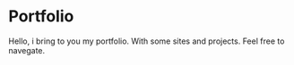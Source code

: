 # Portfolio

Hello, i bring to you my portfolio. With some sites and projects. Feel free to navegate.

